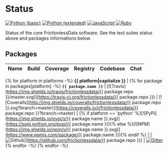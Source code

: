 # Status

[![Python (basic)](https://img.shields.io/travis/frictionlessdata/testsuite-basic/python.svg?label=Python%20(basic))](https://travis-ci.org/frictionlessdata/testsuite-basic/branches)
[![Python (extended)](https://img.shields.io/travis/frictionlessdata/testsuite-extended/master.svg?label=Python%20(extended))](https://travis-ci.org/frictionlessdata/testsuite-basic)
[![JavaScript](https://img.shields.io/travis/frictionlessdata/testsuite-basic/javascript.svg?label=JavaScript)](https://travis-ci.org/frictionlessdata/testsuite-basic/branches)
[![Ruby](https://img.shields.io/travis/frictionlessdata/testsuite-basic/ruby.svg?label=Ruby)](https://travis-ci.org/frictionlessdata/testsuite-basic/branches)

Status of the core FrictionlessData software. See the test suites status above and packages informations below.

## Packages

Name | Build | Coverage | Registry | Codebase | Chat
------- | ----- | -------- | ------- | -------- | ---
{% for platform in platforms -%}
**{{ platform|capitalize }}** |
{% for package in packages[platform] -%}
**`{{ package.name }}`** | [![Travis](https://img.shields.io/travis/frictionlessdata/{{ package.repo }}/master.svg)](https://travis-ci.org/frictionlessdata/{{ package.repo }}) | [![Coveralls](http://img.shields.io/coveralls/frictionlessdata/{{ package.repo }}.svg?branch=master)](https://coveralls.io/r/frictionlessdata/{{ package.repo }}?branch=master) | {% if platform == 'python' %}[![PyPi](https://img.shields.io/pypi/v/{{ package.name }}.svg)](https://pypi.python.org/pypi/{{ package.name }}){% else %}[![NPM](https://img.shields.io/npm/v/{{ package.name }}.svg)](https://www.npmjs.com/package/{{ package.name }}){% endif %} | [![Github](https://img.shields.io/badge/github-master-brightgreen)](https://github.com/frictionlessdata/{{ package.repo }}) | [![Gitter](https://img.shields.io/gitter/room/frictionlessdata/chat.svg)](https://gitter.im/frictionlessdata/chat)
{% endfor -%}
{% endfor -%}
